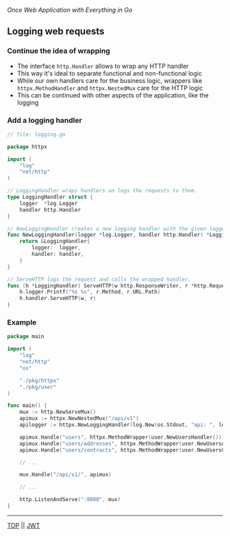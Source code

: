 *Once Web Application with Everything in Go*

## Logging web requests

### Continue the idea of wrapping

* The interface `http.Handler` allows to wrap any HTTP handler
* This way it's ideal to separate functional and non-functional logic
* While our own handlers care for the business logic, wrappers like `httpx.MethodHandler` and `httpx.NestedMux` care for the HTTP logic
* This can be continued with other aspects of the application, like the logging

### Add a logging handler

```go
// file: logging.go

package httpx

import (
    "log"
    "net/http"
)

// LoggingHandler wraps handlers an logs the requests to them.
type LoggingHandler struct {
    logger  *log.Logger
    handler http.Handler
}

// NewLoggingHandler creates a new logging handler with the given logger and handler.
func NewLoggingHandler(logger *log.Logger, handler http.Handler) *LoggingHandler {
    return &LoggingHandler{
        logger:  logger,
        handler: handler,
    }
}

// ServeHTTP logs the request and calls the wrapped handler.
func (h *LoggingHandler) ServeHTTP(w http.ResponseWriter, r *http.Request) {
    h.logger.Printf("%s %s", r.Method, r.URL.Path)
    h.handler.ServeHTTP(w, r)
}
```

### Example

```go
package main

import (
    "log"
    "net/http"
    "os"

    "./pkg/httpx"
    "./pkg/user"
)

func main() { 
    mux := http.NewServeMux()
    apimux := httpx.NewNestedMux("/api/v1")
    apilogger := httpx.NewLoggingHandler(log.New(os.Stdout, "api: ", log.LstdFlags), apimux)

    apimux.Handle("users", httpx.MethodWrapper(user.NewUsersHandler()))
    apimux.Handle("users/addresses", httpx.MethodWrapper(user.NewUsersAddressesHandler()))v
    apimux.Handle("users/contracts", httpx.MethodWrapper(user.NewUsersContractsHandler()))

    // ...

    mux.Handle("/api/v1/", apimux)

    // ...

    http.ListenAndServe(":8080", mux)
}
```

---

[TOP](../README.md) || [JWT](jwt.md)

